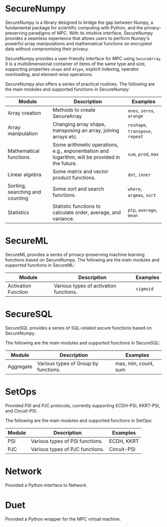 
# SecureNumpy

SecureNumpy is a library designed to bridge the gap between Numpy, a fundamental package for scientific computing with Python, and the privacy-preserving paradigms of MPC. With its intuitive interface, SecureNumpy provides a seamless experience that allows users to perform Numpy's powerful array manipulations and mathematical functions on encrypted data without compromising their privacy.

SecureNumpy provides a user-friendly interface for MPC using `SecureArray`. It is a multidimensional container of items of the same type and size, supporting properties `shape` and `dtype`, explicit indexing, operator overloading, and element-wise operations.

SecureNumpy also offers a series of practical routines. The following are the main modules and supported functions in SecureNumpy:

| Module                          | Description                                                                          | Examples                 |
| ------------------------------- | ------------------------------------------------------------------------------------ | ------------------------ |
| Array creation                  | Methods to create SecureArray                                                        | `ones`, `zeros`, `arange`      |
| Array manipulation              | Changing array shape, transposing an array, joining arrays etc.                             | `reshape`, `transpose`, `repeat` |
| Mathematical functions          | Some arithmetic operations, e.g., exponentiation and logarithm, will be provided in the future. | `sum`, `prod`, `max`           |
| Linear algebra                  | Some matrix and vector product functions.                                            | `dot`, `inner`               |
| Sorting, searching and counting | Some sort and search functions.                                                      | `where`, `argmax`, `sort`      |
| Statistics                      | Statistic functions to calculate order, average, and variance.                        | `ptp`, `average`, `mean`       |

# SecureML

SecureML provides a series of privacy-preserving machine learning functions based on SecureNumpy.
The following are the main modules and supported functions in SecureML:

| Module                          | Description                                                                          | Examples                 |
| ------------------------------- | ------------------------------------------------------------------------------------ | ------------------------ |
| Activation Function             | Various types of activation functions.                                               | `sigmoid`                  |

# SecureSQL
SecureSQL provides a series of SQL-related secure functions based on SecureNumpy.

The following are the main modules and supported functions in SecureSQL:

| Module                          | Description                                                                          | Examples                 |
| ------------------------------- | ------------------------------------------------------------------------------------ | ------------------------ |
| Aggregate                       | Various types of Group by functions.                                                 | max, min, count, sum     |

# SetOps
Provided PSI and PJC protocols, currently supporting ECDH-PSI, KKRT-PSI, and Circuit-PSI.

The following are the main modules and supported functions in SetOps:

| Module                          | Description                                                                          | Examples                 |
| ------------------------------- | ------------------------------------------------------------------------------------ | ------------------------ |
| PSI                             | Various types of PSI functions.                                                      | ECDH, KKRT               |
| PJC                             | Various types of PJC functions.                                                      | Circuit-PSI              |

# Network
Provided a Python interface to Network.

# Duet
Provided a Python wrapper for the MPC virtual machine.
